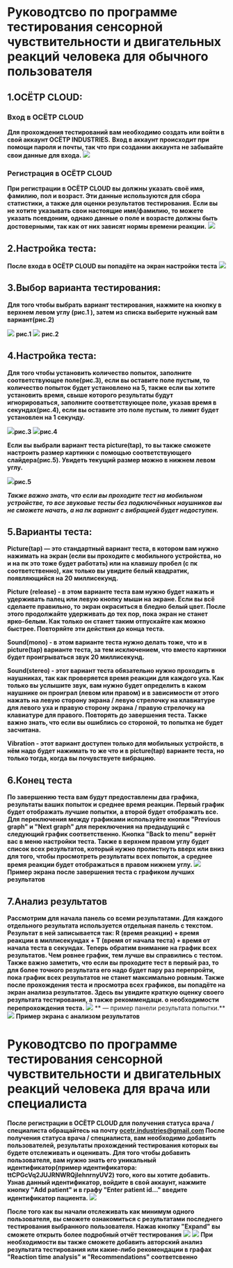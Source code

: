 # Руководтсво по программе тестирования сенсорной чувствительности и двигательных реакций человека для обычного пользователя
## 1.ОСЁТР CLOUD:
### Вход в ОСЁТР CLOUD
**Для прохождения тестирований вам необходимо создать или войти в свой аккаунт ОСЁТР INDUSTRIES.**
**Вход в аккаунт происходит при помощи пароля и почты, так что при создании аккаунта не забывайте свои данные для входа.**
<img src = "RGScreenshots/Скриншот%205.png">
### Регистрация в ОСЁТР CLOUD
**При регистрации в ОСЁТР CLOUD вы должны указать своё имя, фамилию, пол и возраст. Эти данные используются для сбора статистики, а также для оценки результатов тестирования.**
**Если вы не хотите указывать свои настоящие имя/фамилию, то можете указать псевдоним, однако данные о поле и возрасте должны быть достоверными, так как от них зависят нормы времени реакции.**
<img src = "RGScreenshots/Скриншот%206.png">

## 2.Настройка теста:
**После входа в ОСЁТР CLOUD вы попадёте на экран настройки теста**
<img src = "RGScreenshots/Скриншот%202.png">

## 3.Выбор варианта тестирования:
**Для того чтобы выбрать вариант тестирования, нажмите на кнопку в верхнем левом углу (рис.1 ), затем из списка выберите нужный вам вариант(рис.2)**

<img src = "RGScreenshots/guide%20screen%201.png"> **рис.1**
<img src = "RGScreenshots/guide%20screen%202.png"> **рис.2**

 ## 4.Настройка теста:
**Для того чтобы установить количество попыток, заполните соответствующее поле(рис.3), если вы оставите поле пустым, то количество попыток будет установлено на 5, также если вы хотите установить время, свыше которого результаты будут игнорироваться, заполните соответствующее поле, указав время в секундах(рис.4), если вы оставите это поле пустым, то лимит будет установлен на 1 секунду.**

<img src = "RGScreenshots/guide%20screen%203.png">**рис.3**
<img src = "RGScreenshots/guide%20screen%204.png">**рис.4**

**Если вы выбрали вариант теста picture(tap), то вы также сможете настроить размер картинки с помощью соответствующего слайдера(рис.5). Увидеть текущий размер можно в нижнем левом углу.**

<img src = "RGScreenshots/guide%20screen%205.png">**рис.5**

***Также важно знать, что если вы проходите тест на мобильном устройстве, то все звуковые тесты без подключённых наушников вы не сможете начать, а на пк вариант с вибрацией будет недоступен.***

## 5.Варианты теста:
**Picture(tap) — это стандартный вариант теста, в котором вам нужно нажимать на экран (если вы проходите с мобильного устройства, но и на пк это тоже будет работать) или на клавишу пробел (с пк соответственно), как только вы увидите белый квадратик, появляющийся на 20 миллисекунд.**

**Picture (release) - в этом варианте теста вам нужно будет нажать и удерживать палец или левую кнопку мыши на экране. Если вы всё сделаете правильно, то экран окраситься в бледно белый цвет. После этого продолжайте удерживать до тех пор, пока экран не станет ярко-белым. Как только он станет таким отпускайте как можно быстрее. Повторяйте эти действия до конца теста.**

**Sound(mono) - в этом варианте теста нужно делать тоже, что и в picture(tap) варианте теста, за тем исключением, что вместо картинки будет проигрываться звук 20 миллисекунд.**  

**Sound(stereo) - этот вариант теста обязательно нужно проходить в наушниках, так как проверяется время реакции для каждого уха. Как только вы услышите звук, вам нужно будет определить в каком наушнике он проиграл (левом или правом) и в зависимости от этого нажать на левую сторону экрана / левую стрелочку на клавиатуре для левого уха и правую сторону экрана / правую стрелочку на клавиатуре для правого. Повторять до завершения теста. Также важно знать, что если вы ошиблись со стороной, то попытка не будет засчитана.** 

**Vibration - этот вариант доступен только для мобильных устройств, в нём надо будет нажимать то же что и в picture(tap) варианте теста, но только тогда, когда вы почувствуете вибрацию.**  

## 6.Конец теста
**По завершению теста вам будут предоставлены два графика, результаты ваших попыток и среднее время реакции. Первый график будет отображать лучшие попытки, а второй будет отображать все.  Для переключения между графиками используйте кнопки "Previous graph" и "Next graph" для переключения на предыдущий с следующий график соответственно. Кнопка "Back to menu" вернёт вас в меню настройки теста.  Также в верхнем правом углу будет список всех результатов, который нужно пролистнуть вверх или вниз для того, чтобы просмотреть результаты всех попыток, а среднее время реакции будет отображаться в правом нижнем углу.**
<img src = "RGScreenshots/Рисунок1.png"> **Пример экрана после завершения теста с графиком лучших результатов**

## 7.Анализ результатов
**Рассмотрим для начала панель со всеми результатами. Для каждого отдельного результата используется отдельная панель с текстом. Результат в ней записывается так: R (время реакции) + время реакции в миллисекундах + T (время от начала теста) + время от начала теста в секундах. Теперь обратим внимание на график всех результатов. Чем ровнее график, тем лучше вы справились с тестом. Также важно заметить, что если вы проходите тест в первый раз, то для более точного результата его надо будет пару раз перепройти, пока график всех результатов не станет максимально ровным. Также после прохождения теста и просмотра всех графиков, вы попадёте на экран анализа результатов. Здесь вы увидите краткую оценку своего результата тестирования, а также рекоммендаци. о необходимости перепрохождения теста.**
<img src = "RGScreenshots/guide%20screen%207.png">
** — пример панели результата попытки.**
<img src = "RGScreenshots/Рисунок2.png">
 **Пример экрана с анализом результатов**
 
 # Руководтсво по программе тестирования сенсорной чувствительности и двигательных реакций человека для врача или специалиста
 **После регистрации в ОСЁТР CLOUD для получения статуса врача / специалиста обращайтесь на почту ocetr.industries@gmail.com
 После получения статуса врача / специалиста, вам необходимо добавить пользователей, результаты прохождений тестирования которых вы будете отслеживать и оценивать. Для того
 чтобы добавить пользователя, вам нужно знать его уникальный идентификатор(пример идентификатора: ttCPGcVq2JUJRNWRQjlehnrnyUV2) того, кого вы хотите добавить. Узнав данный
 идентификатор, войдите в свой аккаунт, нажмите кнопку "Add patient" и в графу "Enter patient id..." введите идентификатор пациента.**
 <img src = "RGScreenshots/Рисунок3.png">

**После того как вы начали отслеживать как минимум одного пользователя, вы сможете ознакомиться с результатами последнего тестирования выбранного пользователя. Нажав кнопку 
"Expand" вы сможете открыть более подробный отчёт тестирования**
<img src = "RGScreenshots/Скриншот%207.png">
<img src = "RGScreenshots/Скриншот%208.png">
**При необходимости вы также сможете добавить авторский анализ результата тестирования или какие-либо рекомендации в графах "Reaction time analysis" и "Recommendations" соответсвенно**
